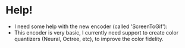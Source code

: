 # Help!

* I need some help with the new encoder (called 'ScreenToGif'):  
* This encoder is very basic, I currently need support to create color quantizers (Neural, Octree, etc), to improve the color fidelity.
